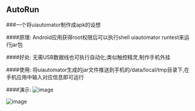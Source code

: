 ## AutoRun
###一个将uiautomator制作成apk的设想

####原理:
Android应用获得root权限后可以执行shell uiautomator runtest来运行jar包

####好处:
无需USB数据线也可执行自动化;类似触控精灵,制作手机外挂

####使用:
将uiautomator生成的jar文件推送到手机的/data/local/tmp目录下,在手机应用中输入对应信息即可运行

####演示:
![image](http://upload-images.jianshu.io/upload_images/1867836-4b467c1f881e9da6.png)

![image](http://upload-images.jianshu.io/upload_images/1867836-7213e625c44fc47b.gif)


